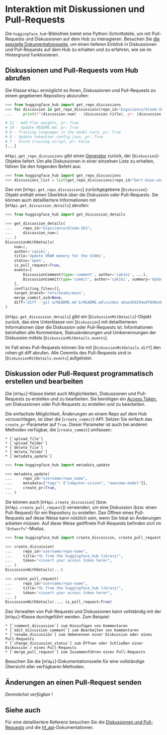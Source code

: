 <!--⚠️ Note that this file is in Markdown but contains specific syntax for our doc-builder (similar to MDX) that may not be
rendered properly in your Markdown viewer.
-->

# Interaktion mit Diskussionen und Pull-Requests

Die `huggingface_hub`-Bibliothek bietet eine Python-Schnittstelle, um mit Pull-Requests und Diskussionen auf dem Hub zu interagieren. Besuchen Sie [die spezielle Dokumentationsseite](https://huggingface.co/docs/hub/repositories-pull-requests-discussions), um einen tieferen Einblick in Diskussionen und Pull-Requests auf dem Hub zu erhalten und zu erfahren, wie sie im Hintergrund funktionieren.

## Diskussionen und Pull-Requests vom Hub abrufen

Die Klasse `HfApi` ermöglicht es Ihnen, Diskussionen und Pull-Requests zu einem gegebenen Repository abzurufen:

```python
>>> from huggingface_hub import get_repo_discussions
>>> for discussion in get_repo_discussions(repo_id="bigscience/bloom-1b3"):
...     print(f"{discussion.num} - {discussion.title}, pr: {discussion.is_pull_request}")

# 11 - Add Flax weights, pr: True
# 10 - Update README.md, pr: True
# 9 - Training languages in the model card, pr: True
# 8 - Update tokenizer_config.json, pr: True
# 7 - Slurm training script, pr: False
[...]
```

`HfApi.get_repo_discussions` gibt einen [Generator](https://docs.python.org/3.7/howto/functional.html#generators) zurück, der [`Diskussion`]-Objekte liefert. Um alle Diskussionen in einer einzelnen Liste zu erhalten, führen Sie den folgenden Befehl aus:

```python
>>> from huggingface_hub import get_repo_discussions
>>> discussions_list = list(get_repo_discussions(repo_id="bert-base-uncased"))
```

Das von [`HfApi.get_repo_discussions`] zurückgegebene [`Diskussion`]-Objekt enthält einen Überblick über die Diskussion oder Pull-Requests. Sie können auch detailliertere Informationen mit [`HfApi.get_discussion_details`] abrufen:

```python
>>> from huggingface_hub import get_discussion_details

>>> get_discussion_details(
...     repo_id="bigscience/bloom-1b3",
...     discussion_num=2
... )
DiscussionWithDetails(
    num=2,
    author='cakiki',
    title='Update VRAM memory for the V100s',
    status='open',
    is_pull_request=True,
    events=[
        DiscussionComment(type='comment', author='cakiki', ...),
        DiscussionCommit(type='commit', author='cakiki', summary='Update VRAM memory for the V100s', oid='1256f9d9a33fa8887e1c1bf0e09b4713da96773a', ...),
    ],
    conflicting_files=[],
    target_branch='refs/heads/main',
    merge_commit_oid=None,
    diff='diff --git a/README.md b/README.md\nindex a6ae3b9294edf8d0eda0d67c7780a10241242a7e..3a1814f212bc3f0d3cc8f74bdbd316de4ae7b9e3 100644\n--- a/README.md\n+++ b/README.md\n@@ -132,7 +132,7 [...]',
)
```

[`HfApi.get_discussion_details`] gibt ein [`DiskussionMitDetails`]-Objekt zurück, das eine Unterklasse von [`Diskussion`] mit detaillierteren Informationen über die Diskussion oder Pull-Requests ist. Informationen beinhalten alle Kommentare, Statusänderungen und Umbenennungen der Diskussion mittels [`DiskussionMitDetails.events`].

Im Fall eines Pull-Requests können Sie mit [`DiskussionMitDetails.diff`] den rohen git diff abrufen. Alle Commits des Pull-Requests sind in [`DiskussionMitDetails.events`] aufgelistet.


## Diskussion oder Pull-Request programmatisch erstellen und bearbeiten

Die [`HfApi`]-Klasse bietet auch Möglichkeiten, Diskussionen und Pull-Requests zu erstellen und zu bearbeiten. Sie benötigen ein [Access Token](https://huggingface.co/docs/hub/security-tokens), um Diskussionen oder Pull-Requests zu erstellen und zu bearbeiten.

Die einfachste Möglichkeit, Änderungen an einem Repo auf dem Hub vorzuschlagen, ist über die [`create_commit`]-API: Setzen Sie einfach das `create_pr`-Parameter auf `True`. Dieser Parameter ist auch bei anderen Methoden verfügbar, die [`create_commit`] umfassen:

    * [`upload_file`]
    * [`upload_folder`]
    * [`delete_file`]
    * [`delete_folder`]
    * [`metadata_update`]

```python
>>> from huggingface_hub import metadata_update

>>> metadata_update(
...     repo_id="username/repo_name",
...     metadata={"tags": ["computer-vision", "awesome-model"]},
...     create_pr=True,
... )
```

Sie können auch [`HfApi.create_discussion`] (bzw. [`HfApi.create_pull_request`]) verwenden, um eine Diskussion (bzw. einen Pull-Request) für ein Repository zu erstellen. Das Öffnen eines Pull-Requests auf diese Weise kann nützlich sein, wenn Sie lokal an Änderungen arbeiten müssen. Auf diese Weise geöffnete Pull-Requests befinden sich im `"Entwurfs"`-Modus.

```python
>>> from huggingface_hub import create_discussion, create_pull_request

>>> create_discussion(
...     repo_id="username/repo-name",
...     title="Hi from the huggingface_hub library!",
...     token="<insert your access token here>",
... )
DiscussionWithDetails(...)

>>> create_pull_request(
...     repo_id="username/repo-name",
...     title="Hi from the huggingface_hub library!",
...     token="<insert your access token here>",
... )
DiscussionWithDetails(..., is_pull_request=True)
```

Das Verwalten von Pull-Requests und Diskussionen kann vollständig mit der [`HfApi`]-Klasse durchgeführt werden. Zum Beispiel:

    * [`comment_discussion`] zum Hinzufügen von Kommentaren
    * [`edit_discussion_comment`] zum Bearbeiten von Kommentaren
    * [`rename_discussion`] zum Umbenennen einer Diskussion oder eines Pull-Requests
    * [`change_discussion_status`] zum Öffnen oder Schließen einer Diskussion / eines Pull-Requests
    * [`merge_pull_request`] zum Zusammenführen eines Pull-Requests

Besuchen Sie die [`HfApi`]-Dokumentationsseite für eine vollständige Übersicht aller verfügbaren Methoden.

## Änderungen an einen Pull-Request senden

*Demnächst verfügbar !*

## Siehe auch

Für eine detailliertere Referenz besuchen Sie die [Diskussionen und Pull-Requests](../package_reference/community) und die [hf_api](../package_reference/hf_api)-Dokumentationen.

